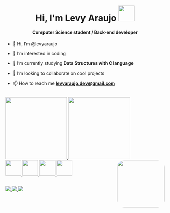 <div>
  <h1 align="center">Hi, I'm Levy Araujo <img src="https://media2.giphy.com/media/LOnt6uqjD9OexmQJRB/200w.gif" width="50"></h1>
  <h4 align="center">Computer Science student / Back-end developer</h3>

  - 👋 Hi, I’m @levyaraujo

  - 👀 I’m interested in coding

  - 🌱 I’m currently studying **Data Structures with C language**

  - 💞️ I’m looking to collaborate on cool projects

  - 📫 How to reach me **levyaraujo.dev@gmail.com**
  
  
</div>

## 

<div align="left">
  <a href="https://github.com/levyaraujo">
  <img height="195em" src="https://github-readme-stats.vercel.app/api?username=levyaraujo&show_icons=true&theme=nightowl">
  <img height="195em" src="https://github-readme-stats.vercel.app/api/top-langs/?username=levyaraujo&langs_count=8&theme=nightowl"/>
</div>

<div>
  <img height="50" width="50" src="https://cdn.jsdelivr.net/gh/devicons/devicon/icons/python/python-original.svg" />
  <img height="50" width="50" src="https://cdn.jsdelivr.net/gh/devicons/devicon/icons/css3/css3-original.svg" />
  <img height="50" width="50" src="https://cdn.jsdelivr.net/gh/devicons/devicon/icons/html5/html5-original.svg" />
  <img height="50" width="50" src="https://cdn.jsdelivr.net/gh/devicons/devicon/icons/git/git-original.svg" />
  <img align="right" style="border-radius: 15%;" width="150em" height="150em" src="https://media2.giphy.com/media/X8Vx8K7fv54g9jMWQ5/giphy.gif">
</div>

##

<div>
  <a href="mailto:levydun@gmail.com" target="_blanck"> <img src="https://img.shields.io/badge/Gmail-D14836?style=for-the-badge&logo=gmail&logoColor=white" /> </a>
  <a href="https://www.instagram.com/_levyaraujo/" target="_blank"> <img src="https://img.shields.io/badge/Instagram-E4405F?style=for-the-badge&logo=instagram&logoColor=white"     /> </a>
  <a heref=""> <img src="https://img.shields.io/badge/LinkedIn-0077B5?style=for-the-badge&logo=linkedin&logoColor=white"> </a>
</div>
